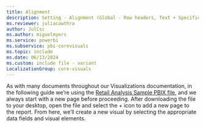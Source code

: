 ```yaml
---
title: Alignment
description: Setting - Alignment (Global - Row headers, Text + Specific column, Values)
ms.reviewer: juliacawthra
author: JulCsc
ms.author: miguelmyers
ms.service: powerbi
ms.subservice: pbi-corevisuals
ms.topic: include
ms.date: 06/13/2024
ms.custom: include file - variant
LocalizationGroup: core-visuals
---
```

As with many documents throughout our Visualizations documentation, in the following guide we’re using the [Retail Analysis Sample PBIX file](https://download.microsoft.com/download/9/6/D/96DDC2FF-2568-491D-AAFA-AFDD6F763AE3/Retail%20Analysis%20Sample%20PBIX.pbix), and we always start with a new page before proceeding. After downloading the file to your desktop, open the file and select the + icon to add a new page to the report. From here, we’ll create a new visual by selecting the appropriate data fields and visual elements.
